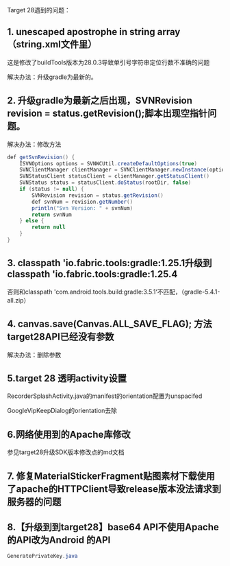 Target 28遇到的问题：

## 1. unescaped apostrophe in string  array  （string.xml文件里）

   这是修改了buildTools版本为28.0.3导致单引号字符串定位行数不准确的问题

   解决办法：升级gradle为最新的。

## 2. 升级gradle为最新之后出现，SVNRevision revision = status.getRevision();脚本出现空指针问题。

解决办法：修改方法

```java
def getSvnRevision() {
    ISVNOptions options = SVNWCUtil.createDefaultOptions(true)
    SVNClientManager clientManager = SVNClientManager.newInstance(options)
    SVNStatusClient statusClient = clientManager.getStatusClient()
    SVNStatus status = statusClient.doStatus(rootDir, false)
    if (status != null) {
        SVNRevision revision = status.getRevision()
        def svnNum = revision.getNumber()
        println("Svn Version: " + svnNum)
        return svnNum
    } else {
        return null
    }
}
```

## 3.  classpath 'io.fabric.tools:gradle:1.25.1升级到classpath 'io.fabric.tools:gradle:1.25.4

否则和classpath 'com.android.tools.build:gradle:3.5.1‘不匹配，（gradle-5.4.1-all.zip）

## 4. canvas.save(Canvas.ALL_SAVE_FLAG); 方法target28API已经没有参数

解决办法：删除参数

## 5.target 28 透明activity设置

RecorderSplashActivity.java的manifest的orientation配置为unspacifed

GoogleVipKeepDialog的orientation去除

## 6.网络使用到的Apache库修改

参见target28升级SDK版本修改点的md文档

## 7. 修复MaterialStickerFragment贴图素材下载使用了apache的HTTPClient导致release版本没法请求到服务器的问题



## 8.【升级到到target28】base64 API不使用Apache的API改为Android 的API 

```java
GeneratePrivateKey.java
```

